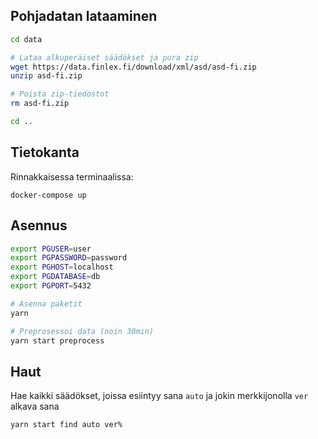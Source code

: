 ## Pohjadatan lataaminen

```bash
cd data

# Lataa alkuperäiset säädökset ja pura zip
wget https://data.finlex.fi/download/xml/asd/asd-fi.zip
unzip asd-fi.zip

# Poista zip-tiedostot
rm asd-fi.zip

cd ..
```

## Tietokanta

Rinnakkaisessa terminaalissa:

```
docker-compose up
```

## Asennus

```bash
export PGUSER=user
export PGPASSWORD=password
export PGHOST=localhost
export PGDATABASE=db
export PGPORT=5432

# Asenna paketit
yarn

# Preprosessoi data (noin 30min)
yarn start preprocess
```

## Haut

Hae kaikki säädökset, joissa esiintyy sana `auto` ja jokin merkkijonolla `ver`
alkava sana

```bash
yarn start find auto ver%
```
